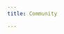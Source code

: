 ```yaml
---
title: Community

---
```


<!--add blocks of content here to add more sections to the community page -->
